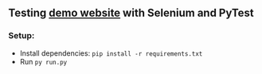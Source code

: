 ## Testing [demo website](https://demowebshop.tricentis.com/) with Selenium and PyTest
### Setup:
- Install dependencies: `pip install -r requirements.txt`
- Run `py run.py`

